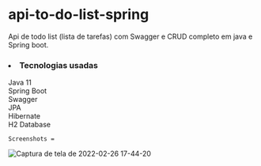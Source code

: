 # api-to-do-list-spring
Api de todo list (lista de tarefas) com Swagger e CRUD completo em java e Spring boot.

<h3><li>Tecnologias usadas</li></h3>
    Java 11<br>
    Spring Boot<br>
    Swagger<br>
    JPA<br>
    Hibernate<br>
    H2 Database<br>
    
    Screenshots =
    
![Captura de tela de 2022-02-26 17-44-20](https://user-images.githubusercontent.com/89152312/155860536-66c496a4-624c-42b8-a759-7dfe98e07010.png)

